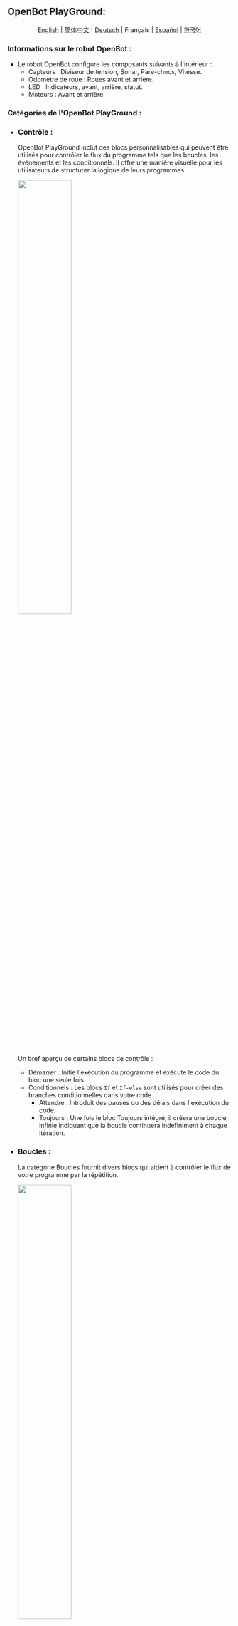 ## OpenBot PlayGround:

<p align="center">
  <a href="README.md">English</a> |
  <a href="README.zh-CN.md">简体中文</a> |
  <a href="README.de-DE.md">Deutsch</a> |
  <span>Français</span> |
  <a href="README.es-ES.md">Español</a> |
  <a href="README.ko-KR.md">한국어</a>
</p>

### Informations sur le robot OpenBot :

- Le robot OpenBot configure les composants suivants à l'intérieur :
    - Capteurs : Diviseur de tension, Sonar, Pare-chocs, Vitesse.
    - Odomètre de roue : Roues avant et arrière.
    - LED : Indicateurs, avant, arrière, statut.
    - Moteurs : Avant et arrière.

### Catégories de l'OpenBot PlayGround :

- ### Contrôle :

  OpenBot PlayGround inclut des blocs personnalisables qui peuvent être utilisés pour contrôler le flux du programme tels que les boucles, les événements et les conditionnels. Il offre une manière visuelle pour les utilisateurs de structurer la logique de leurs programmes.

    <img src="../../../../docs/images/playground_blockly_control.jpg" height="50%" width="50%"/>

  Un bref aperçu de certains blocs de contrôle :
    - Démarrer : Initie l'exécution du programme et exécute le code du bloc une seule fois.
    - Conditionnels : Les blocs ``If`` et ``If-else`` sont utilisés pour créer des branches conditionnelles dans votre code.
        - Attendre : Introduit des pauses ou des délais dans l'exécution du code.
        - Toujours : Une fois le bloc Toujours intégré, il créera une boucle infinie indiquant que la boucle continuera indéfiniment à chaque itération.

- ### Boucles :

  La catégorie Boucles fournit divers blocs qui aident à contrôler le flux de votre programme par la répétition.

     <img src="../../../../docs/images/playground_blockly_loops.jpg" height="50%" width="50%"/>

  Voici quelques exemples de blocs de boucle :

    - Répéter : Le bloc ``Répéter`` vous permet de définir le nombre d'itérations pour un ensemble de blocs à exécuter.
    - Tant que : Le bloc ``Tant que`` continue d'exécuter un ensemble de blocs tant qu'une condition spécifiée reste vraie.

- ### Opérateurs :

  Les opérateurs vous permettent d'effectuer plusieurs opérations ou calculs au sein de votre programme. Les blocs vous permettent de construire des expressions et des conditions complexes selon les besoins.

  <img src="../../../../docs/images/playground_operator_blocks.jpg" height="50%" width="50%"/>

  Voici quelques types courants d'opérateurs que vous pourriez trouver dans OpenBot PlayGround :

    - Arithmétique : Addition, soustraction, multiplication, division et autres opérations arithmétiques sont disponibles dans cette catégorie.
    - Opérateurs mathématiques : Des blocs comme "Puissance", "Racine carrée" et "Fraction aléatoire" sont utilisés pour effectuer des calculs mathématiques plus avancés.

- ### Variables :

  Les variables sont utilisées pour le stockage de données au sein de vos blocs et dans la catégorie des variables, les blocs vous permettent de déclarer, définir, modifier et manipuler des variables. Le concept de variables dans OpenBot PlayGround vous aide à gérer et manipuler les données dans vos programmes.

  <img src="../../../../docs/images/playground_variable_blocks.jpg" height="50%" width="50%"/>

  Voici quelques exemples de blocs de variables :

    - Définir : Le bloc Définir une variable va assigner une valeur à une variable.
    - Changer : Il vous aidera à modifier la valeur d'une variable existante.

- ### Lumières :

  Les lumières sont une autre catégorie fournie par OpenBot PlayGround qui aide à utiliser les indicateurs et peut définir les valeurs de luminosité de manière dynamique.

  <img src="../../../../docs/images/playground_light_blocks.jpg" height="50%" width="50%"/>

  Voici quelques exemples :
    - Indicateurs : Bloc utilisé pour activer les indicateurs en les allumant/éteignant.
    - Luminosité : Utilisé pour définir la luminosité des LED avant et arrière en prenant des valeurs dynamiques.

  REMARQUE : Garder la luminosité à zéro désactivera le mode luminosité et si la luminosité est au maximum, c'est-à-dire 100, cela activera le mode luminosité.

- ### Contrôleur :

  Certainement ! Lors de la sélection d'un mode dans le bloc contrôleur, il sera appliqué uniformément à tous les autres fragments de l'application robot OpenBot.

  <img src="../../../../docs/images/playground_controller_blocks.jpg" height="50%" width="50%"/>

  Voici des exemples de blocs de contrôleur :

    - Changer de contrôleur : Il vous aide à choisir la méthode de contrôle soit par Gamepad soit par téléphone.
    - Mode de conduite : Il vous aide à changer le mode de conduite soit par Joystick, soit par Jeu, soit par double.

   <p style="color:yellow ">ASTUCE : Si vous sélectionnez le téléphone comme contrôleur, le mode de conduite se règle automatiquement sur double dans l'application robot, quel que soit le mode de conduite choisi dans le bloc.</p>

- ### Son :

  Les blocs de son peuvent être utilisés pour jouer des sons pour les modes de conduite et la vitesse statique du robot.

  <img src="../../../../docs/images/playground_sound_blocks.jpg" height="50%" width="50%"/>

  Voici quelques exemples :

    - Vitesse : Aide à jouer le son comme lent, moyen et rapide.
    - Mode : Aide à jouer le son comme double, joystick ou jeu.

- ### Capteurs :

  Les capteurs sont les blocs qui vont renvoyer différentes lectures pour l'état et l'environnement de l'OpenBot.

  <img src="../../../../docs/images/playground_sensors_blocks.jpg" height="50%" width="50%"/>

  Aperçu :
    - Capteurs de téléphone : Aident à mesurer les lectures du gyroscope, de l'accélération et du magnétisme sur différents axes (3D).
    - Capteurs de voiture : Aident à fournir différentes lectures comme le sonar, la vitesse. De plus, ils vérifieront si le pare-chocs entre en collision avec un obstacle.

- ### Mouvement :

  Comme son nom l'indique, il est responsable du mouvement du robot à n'importe quelle vitesse et dans n'importe quelle direction, et la limite de vitesse est de 0-255.

  <img src="../../../../docs/images/playground_movement_blocks.jpg" height="50%" width="50%"/>

  Voici quelques exemples :

    - Définir la vitesse : Aide à définir la vitesse comme lente, moyenne et rapide.
    - Mouvement : Aide à effectuer le mouvement en avant ou en arrière et à gauche ou à droite à la vitesse requise.

  Points clés :
    - Si la valeur de la vitesse gauche est inférieure à celle de la droite, le robot se déplacera dans le sens antihoraire, ou vice versa.
    - Si vous égalisez les vitesses gauche et droite, il se déplacera en ligne droite.
    - Définir une valeur positive à gauche et une valeur négative à droite fera tourner le robot.

- ### Intelligence Artificielle (IA) :

  OpenBot Playground fournit une autre catégorie importante nommée Intelligence Artificielle qui configure de nombreuses fonctionnalités telles que le suivi d'objets, le pilote automatique, la navigation vers un point.

  <img src="../../../../docs/images/playground_ai_blocks.jpg" height="50%" width="50%"/>

  Comprenons ce concept par quelques exemples de blocs :
    - ``Suivi d'objet`` : Sa fonction principale tourne autour de la détection d'objets. Ce fragment d'IA vous permet de choisir n'importe quel objet à suivre. En fonction des performances de votre téléphone, vous avez la flexibilité de choisir un modèle de détecteur d'objets. Par défaut, ce bloc est équipé du modèle "MobileNetV1-300". De plus, vous avez la possibilité d'ajouter manuellement n'importe quel modèle de votre choix.
    - ``Pilote automatique`` : Ce fragment est également disponible via OpenBot Playground, utilisant la collecte de données, où un ensemble de données pré-entraîné (modèle ML CIL-Mobile-Cmd) est déjà intégré. Ensuite, le fragment de la caméra est affiché à l'écran, initiant le suivi du chemin capturé.
    - ``Navigation vers un point`` : L'objectif principal de ce bloc est d'atteindre un point désigné par la navigation. Vous pouvez configurer les valeurs avant et gauche en vue tridimensionnelle en utilisant les modèles de navigation à l'intérieur. Lorsque le projet est exécuté sur un téléphone, le fragment de navigation vers un point sera affiché à l'écran avec une vue en réalité augmentée (AR). Ensuite, le robot commencera à se déplacer jusqu'à ce qu'il atteigne avec succès le but.

   <p style="color: yellow"> ASTUCE : Si vous avez incorporé un modèle externe, assurez-vous d'activer AutoSync dans le playground. Cette fonctionnalité vous aidera à afficher le nouveau modèle ajouté dans le bloc et à vérifier la disponibilité et le téléchargement réussi du modèle dans l'application robot.</p>

- ### Intelligence Artificielle Avancée (IA) :

  OpenBotPlayground introduit plusieurs avancées, avec une Intelligence Artificielle Avancée (IA) qui offre des blocs modulaires pour la détection et la fonctionnalité de pilote automatique.

  <img src="../../../../docs/images/playground_advance_ai_blocks.jpg" height="50%" width="50%"/>

  #### Bloc de détection multiple :

    - Ce module avancé est conçu pour le suivi d'objets, en accommodant diverses classes telles que personne, voiture, livre, feu de circulation, etc. L'identification de l'objet est effectuée par le modèle d'IA intégré. La fonctionnalité de ce module dépend des conditions spécifiées.
    - Le bloc est conçu pour permettre la détection de plusieurs objets, en initiant le processus pour la classe spécifiée. Une fois la classe choisie détectée, le robot exécutera toutes les tâches décrites dans l'instruction ``do`` suivante. Si la classe spécifiée n'est pas détectée dans le nombre défini de cadres continus, le robot procédera à l'exécution des tâches spécifiées dans l'instruction ``do`` suivante. Le bloc peut être utilisé plusieurs fois dans le playground pour différentes classes également.